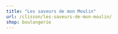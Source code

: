 ```yaml
---
title: "Les saveurs de mon Moulin"
url: /clisson/les-saveurs-de-mon-moulin/
shop: boulangerie
---
```

